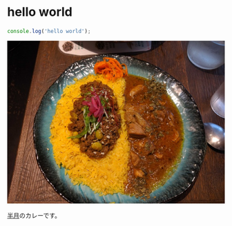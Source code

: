 # hello world

```javascript
console.log('hello world');
```

![半月のカレー](/static/blogs/hello-world/hangetsu_curry.jpg "サンプル")

[半月](https://tabelog.com/tokyo/A1304/A130401/13211678/)のカレーです。

    
